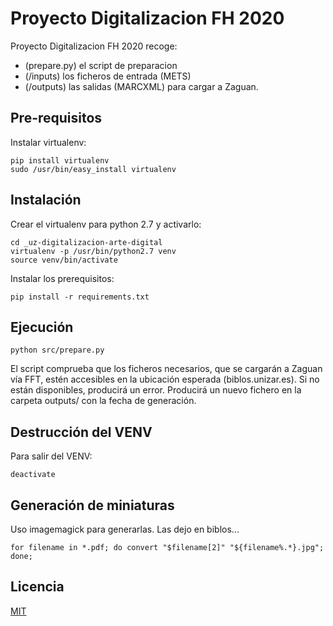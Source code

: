 # Proyecto Digitalizacion FH 2020

Proyecto Digitalizacion FH 2020 recoge:
- (prepare.py) el script de preparacion 
- (/inputs) los ficheros de entrada (METS) 
- (/outputs) las salidas (MARCXML) para cargar a Zaguan.

## Pre-requisitos
Instalar virtualenv:

```
pip install virtualenv
sudo /usr/bin/easy_install virtualenv
```

## Instalación
Crear el virtualenv para python 2.7 y activarlo:

```
cd _uz-digitalizacion-arte-digital
virtualenv -p /usr/bin/python2.7 venv
source venv/bin/activate
```

Instalar los prerequisitos:
```
pip install -r requirements.txt
```

## Ejecución

```
python src/prepare.py
```
El script comprueba que los ficheros necesarios, que se cargarán a Zaguan vía FFT, estén accesibles en la ubicación esperada (biblos.unizar.es). Si no están disponibles, producirá un error.
Producirá un nuevo fichero en la carpeta outputs/ con la fecha de generación.

## Destrucción del VENV

Para salir del VENV:

```
deactivate
```

## Generación de miniaturas

Uso imagemagick para generarlas. Las dejo en biblos...
```
for filename in *.pdf; do convert "$filename[2]" "${filename%.*}.jpg"; done;
```

## Licencia
[MIT](https://choosealicense.com/licenses/mit/)

